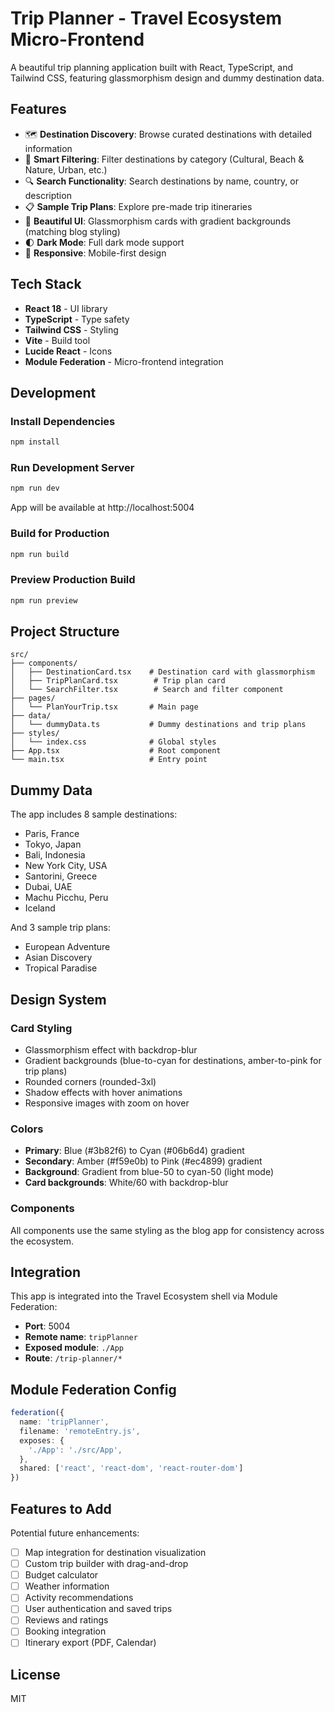 # Trip Planner - Travel Ecosystem Micro-Frontend

A beautiful trip planning application built with React, TypeScript, and Tailwind CSS, featuring glassmorphism design and dummy destination data.

## Features

- 🗺️ **Destination Discovery**: Browse curated destinations with detailed information
- 🎯 **Smart Filtering**: Filter destinations by category (Cultural, Beach & Nature, Urban, etc.)
- 🔍 **Search Functionality**: Search destinations by name, country, or description
- 📋 **Sample Trip Plans**: Explore pre-made trip itineraries
- 🎨 **Beautiful UI**: Glassmorphism cards with gradient backgrounds (matching blog styling)
- 🌓 **Dark Mode**: Full dark mode support
- 📱 **Responsive**: Mobile-first design

## Tech Stack

- **React 18** - UI library
- **TypeScript** - Type safety
- **Tailwind CSS** - Styling
- **Vite** - Build tool
- **Lucide React** - Icons
- **Module Federation** - Micro-frontend integration

## Development

### Install Dependencies

```bash
npm install
```

### Run Development Server

```bash
npm run dev
```

App will be available at http://localhost:5004

### Build for Production

```bash
npm run build
```

### Preview Production Build

```bash
npm run preview
```

## Project Structure

```
src/
├── components/
│   ├── DestinationCard.tsx    # Destination card with glassmorphism
│   ├── TripPlanCard.tsx        # Trip plan card
│   └── SearchFilter.tsx        # Search and filter component
├── pages/
│   └── PlanYourTrip.tsx       # Main page
├── data/
│   └── dummyData.ts           # Dummy destinations and trip plans
├── styles/
│   └── index.css              # Global styles
├── App.tsx                    # Root component
└── main.tsx                   # Entry point
```

## Dummy Data

The app includes 8 sample destinations:
- Paris, France
- Tokyo, Japan
- Bali, Indonesia
- New York City, USA
- Santorini, Greece
- Dubai, UAE
- Machu Picchu, Peru
- Iceland

And 3 sample trip plans:
- European Adventure
- Asian Discovery
- Tropical Paradise

## Design System

### Card Styling
- Glassmorphism effect with backdrop-blur
- Gradient backgrounds (blue-to-cyan for destinations, amber-to-pink for trip plans)
- Rounded corners (rounded-3xl)
- Shadow effects with hover animations
- Responsive images with zoom on hover

### Colors
- **Primary**: Blue (#3b82f6) to Cyan (#06b6d4) gradient
- **Secondary**: Amber (#f59e0b) to Pink (#ec4899) gradient
- **Background**: Gradient from blue-50 to cyan-50 (light mode)
- **Card backgrounds**: White/60 with backdrop-blur

### Components
All components use the same styling as the blog app for consistency across the ecosystem.

## Integration

This app is integrated into the Travel Ecosystem shell via Module Federation:

- **Port**: 5004
- **Remote name**: `tripPlanner`
- **Exposed module**: `./App`
- **Route**: `/trip-planner/*`

## Module Federation Config

```typescript
federation({
  name: 'tripPlanner',
  filename: 'remoteEntry.js',
  exposes: {
    './App': './src/App',
  },
  shared: ['react', 'react-dom', 'react-router-dom']
})
```

## Features to Add

Potential future enhancements:
- [ ] Map integration for destination visualization
- [ ] Custom trip builder with drag-and-drop
- [ ] Budget calculator
- [ ] Weather information
- [ ] Activity recommendations
- [ ] User authentication and saved trips
- [ ] Reviews and ratings
- [ ] Booking integration
- [ ] Itinerary export (PDF, Calendar)

## License

MIT

